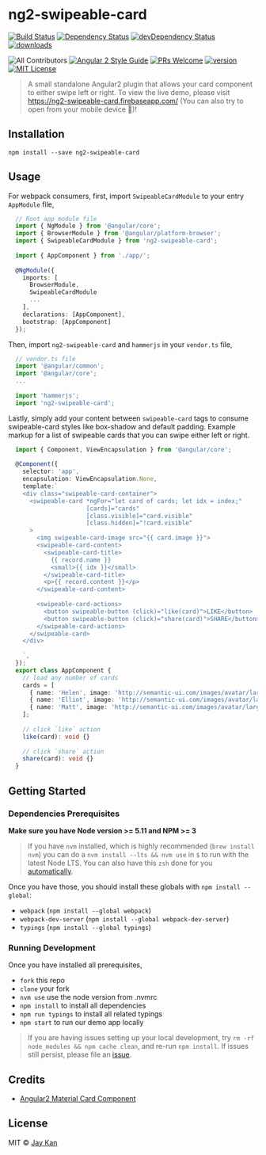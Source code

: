 # ng2-swipeable-card

[![Build Status][build-status-badge]][build-status]
[![Dependency Status][dependency-badge]][dependency]
[![devDependency Status][devDependency-badge]][devDependency]
[![downloads][downloads-badge]][npm-stat]

![All Contributors](https://img.shields.io/badge/all_contributors-2-orange.svg?style=flat-square)
[![Angular 2 Style Guide][angular2-style-guide-badge]][style-guide]
[![PRs Welcome][prs-badge]][prs]
[![version][version-badge]][package]
[![MIT License][license-badge]][license]


> A small standalone Angular2 plugin that allows your card component to either swipe left or right. To view the live demo, please visit <a href="https://ng2-swipeable-card.firebaseapp.com/" target="_blank">https://ng2-swipeable-card.firebaseapp.com/ (You can also try to open from your mobile device  🎉)!


## Installation
`npm install --save ng2-swipeable-card`

## Usage 
For webpack consumers, first, import `SwipeableCardModule` to your entry `AppModule` file,
```typescript
  // Root app module file
  import { NgModule } from '@angular/core';
  import { BrowserModule } from '@angular/platform-browser';
  import { SwipeableCardModule } from 'ng2-swipeable-card';
  
  import { AppComponent } from './app/';
  
  @NgModule({
    imports: [
      BrowserModule,
      SwipeableCardModule
      ...
    ],
    declarations: [AppComponent],
    bootstrap: [AppComponent]
  });
```
Then, import `ng2-swipeable-card` and `hammerjs` in your `vendor.ts` file,
```typescript
  // vendor.ts file
  import '@angular/common';
  import '@angular/core';
  ...
  
  import 'hammerjs';
  import 'ng2-swipeable-card';
```
Lastly, simply add your content between `swipeable-card` tags to consume swipeable-card styles like box-shadow and default padding. Example markup for a list of swipeable cards that you can swipe either left or right.
```typescript
  import { Component, ViewEncapsulation } from '@angular/core';
  
  @Component({
    selector: 'app',
    encapsulation: ViewEncapsulation.None,
    template:`
    <div class="swipeable-card-container">
      <swipeable-card *ngFor="let card of cards; let idx = index;"
                      [cards]="cards"
                      [class.visible]="card.visible"
                      [class.hidden]="!card.visible"
      >
        <img swipeable-card-image src="{{ card.image }}">
        <swipeable-card-content>
          <swipeable-card-title>
            {{ record.name }}
            <small>{{ idx }}</small>
          </swipeable-card-title>
          <p>{{ record.content }}</p>
        </swipeable-card-content>
        
        <swipeable-card-actions>
          <button swipeable-button (click)="like(card)">LIKE</button>
          <button swipeable-button (click)="share(card)">SHARE</button>
        </swipeable-card-actions>
      </swipeable-card>
    </div>
    
    `,
  });
  export class AppComponent {
    // load any number of cards
    cards = [
      { name: 'Helen', image: 'http://semantic-ui.com/images/avatar/large/helen.jpg', visible: true, content: 'Helen: . Ut enim ad minim veniam, quis nostrud exercitation ullamco laboris nisi ut aliquip ex ea commodo consequat' },
      { name: 'Elliot', image: 'http://semantic-ui.com/images/avatar/large/elliot.jpg', visible: false, content: 'Elliot: Lorem ipsum dolor sit amet, consectetur 3adipiscing elit, sed do eiusmod tempor incididunt ut labore et dolore magna aliqua.' },
      { name: 'Matt', image: 'http://semantic-ui.com/images/avatar/large/matt.jpg', visible: false, content: 'Matt: Excepteur sint occaecat cupidatat non proident, sunt in culpa qui officia deserunt mollit anim id est laborum.' }
    ];
    
    // click `like` action
    like(card): void {}
    
    // click `share` action
    share(card): void {}
  }
```

## Getting Started 
### Dependencies Prerequisites
**Make sure you have Node version >= 5.11 and NPM >= 3**
> If you have `nvm` installed, which is highly recommended (`brew install nvm`) you can do a `nvm install --lts && nvm use` in `$` to run with the latest Node LTS. You can also have this `zsh` done for you [automatically](https://github.com/creationix/nvm#calling-nvm-use-automatically-in-a-directory-with-a-nvmrc-file). 

Once you have those, you should install these globals with `npm install --global`:
* `webpack` (`npm install --global webpack`)
* `webpack-dev-server` (`npm install --global webpack-dev-server`)
* `typings` (`npm install --global typings`)

### Running Development
Once you have installed all prerequisites,

* `fork` this repo
* `clone` your fork
* `nvm use` use the node version from .nvmrc
* `npm install` to install all dependencies
* `npm run typings` to install all related typings
* `npm start` to run our demo app locally

> If you are having issues setting up your local development, try `rm -rf node_modules && npm cache clean`, and re-run `npm install`. If issues still persist, please file an [issue](https://github.com/JayKan/ng2-swipeable-card/issues). 

## Credits
* [Angular2 Material Card Component](https://github.com/angular/material2)  

## License
MIT © [Jay Kan](https://github.com/JayKan)

[angular2-style-guide-badge]: https://mgechev.github.io/angular2-style-guide/images/badge.svg
[style-guide]: https://github.com/mgechev/angular2-style-guide
[license-badge]: https://img.shields.io/npm/l/ng2-swipeable-card.svg?style=flat-square
[license]: https://github.com/JayKan/ng2-swipeable-card/blob/master/LICENSE
[dependency-badge]: https://david-dm.org/JayKan/ng2-swipeable-card/status.svg?style=flat-square
[dependency]: https://david-dm.org/JayKan/ng2-swipeable-card
[devDependency-badge]: https://david-dm.org/JayKan/ng2-swipeable-card/dev-status.svg?style=flat-square
[devDependency]: https://david-dm.org/JayKan/ng2-swipeable-card?type=dev
[downloads-badge]: https://img.shields.io/npm/dm/ng2-swipeable-card.svg?style=flat-square
[npm-stat]: https://npm-stat.com/charts.html?package=ng2-swipeable-card&from=2016-08-22&to=2016-09-14
[prs-badge]: https://img.shields.io/badge/PRs-welcome-brightgreen.svg?style=flat-square
[prs]: https://github.com/JayKan/ng2-swipeable-card/pulls
[version-badge]: https://img.shields.io/npm/v/split-guide.svg?style=flat-square
[package]: https://www.npmjs.com/package/ng2-swipeable-card
[build-status-badge]: https://img.shields.io/travis/JayKan/ng2-swipeable-card.svg?style=flat-square
[build-status]: https://travis-ci.org/JayKan/ng2-swipeable-card
[dependencyci-badge]: https://dependencyci.com/github/JayKan/ng2-swipeable-card/badge
[dependencyci]: https://dependencyci.com/github/JayKan/ng2-swipeable-card
